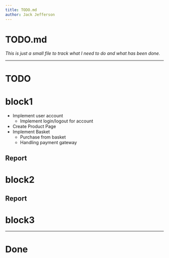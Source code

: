 ```yaml
---
title: TODO.md
author: Jack Jefferson
---
```


# TODO.md
*This is just a small file to track what I need to do and what has been done.*

- - -

# TODO

# block1

- Implement user account
    - Implement login/logout for account
- Create Product Page
- Implement Basket
    - Purchase from basket
    - Handling payment gateway


## Report

# block2

## Report



# block3 


- - -

# Done
